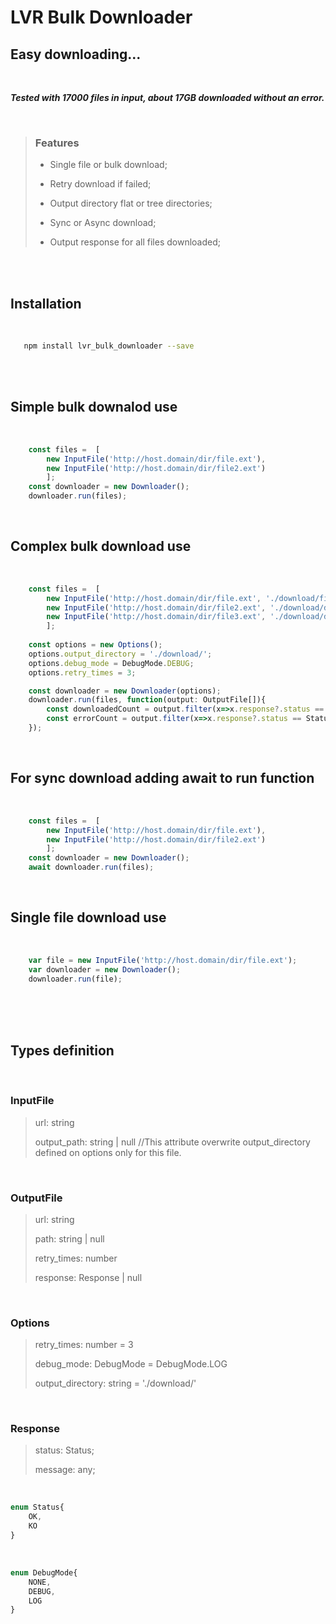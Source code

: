 # LVR Bulk Downloader

## Easy downloading...

<br>

***Tested with 17000 files in input, about 17GB downloaded without an error.***

<br>

> ### Features
>
> - Single file or bulk download;
>
> - Retry download if failed;
>
> - Output directory flat or tree directories;
>
> - Sync or Async download;
>
> - Output response for all files downloaded;
<br>

<br>

## Installation

<br>

```bash
   npm install lvr_bulk_downloader --save
```

<br>

<br>

## Simple bulk downalod use

<br>

```typescript
    const files =  [ 
        new InputFile('http://host.domain/dir/file.ext'), 
        new InputFile('http://host.domain/dir/file2.ext')
        ];
    const downloader = new Downloader();
    downloader.run(files);
```

<br>

## Complex bulk download use

<br>

```typescript
    const files =  [ 
        new InputFile('http://host.domain/dir/file.ext', './download/file.ext'), 
        new InputFile('http://host.domain/dir/file2.ext', './download/dir/file2.ext'), 
        new InputFile('http://host.domain/dir/file3.ext', './download/dir/file3.ext')
        ];
    
    const options = new Options();
    options.output_directory = './download/';
    options.debug_mode = DebugMode.DEBUG;
    options.retry_times = 3;

    const downloader = new Downloader(options);
    downloader.run(files, function(output: OutputFile[]){
        const downloadedCount = output.filter(x=>x.response?.status == Status.OK).length;
        const errorCount = output.filter(x=>x.response?.status == Status.KO).length;
    });
```

<br>

## For sync download adding await to run function

<br>

```typescript
    const files =  [ 
        new InputFile('http://host.domain/dir/file.ext'), 
        new InputFile('http://host.domain/dir/file2.ext')
        ];
    const downloader = new Downloader();
    await downloader.run(files);
```

<br>

## Single file download use

<br>

```typescript
    var file = new InputFile('http://host.domain/dir/file.ext');
    var downloader = new Downloader();
    downloader.run(file);
```

<br>
<br>
<br>

## Types definition

<br>

### InputFile

> url: string
>
> output_path: string | null    //This attribute overwrite output_directory defined on options only for this file. 
>

<br>

### OutputFile

> url: string
>
> path: string | null
>
> retry_times: number
>
> response: Response | null
>

<br>

### Options

> retry_times: number = 3
>
> debug_mode: DebugMode = DebugMode.LOG
>
> output_directory: string = './download/'
>

<br>


### Response

> status: Status;
>
> message: any;
>

<br>

```typescript
enum Status{
    OK,
    KO
}
```


<br>

```typescript
enum DebugMode{
    NONE,
    DEBUG,
    LOG
}
```
